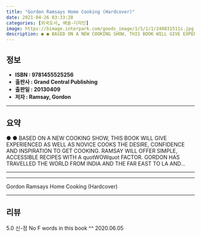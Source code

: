 ```yaml
---
title: "Gordon Ramsays Home Cooking (Hardcover)"
date: 2021-04-26 03:33:28
categories: [외국도서, 예술-디자인]
image: https://bimage.interpark.com/goods_image/1/5/1/1/240831511s.jpg
description: ● ● BASED ON A NEW COOKING SHOW, THIS BOOK WILL GIVE EXPERIENCED AS WELL AS NOVICE COOKS THE DESIRE, CONFIDENCE AND INSPIRATION TO GET COOKING. RAMSAY WILL OF
---
```


## **정보**

- **ISBN : 9781455525256**
- **출판사 : Grand Central Publishing**
- **출판일 : 20130409**
- **저자 : Ramsay, Gordon**

------



## **요약**

●  ●  BASED ON A NEW COOKING SHOW, THIS BOOK WILL GIVE EXPERIENCED AS WELL AS NOVICE COOKS THE DESIRE, CONFIDENCE AND INSPIRATION TO GET COOKING. RAMSAY WILL OFFER SIMPLE, ACCESSIBLE RECIPES WITH A quotWOWquot FACTOR. GORDON HAS TRAVELLED THE WORLD FROM INDIA AND THE FAR EAST TO LA AND... 

------



------


Gordon Ramsays Home Cooking (Hardcover) 

------


## **리뷰** 

5.0 신-정 No F words in this book ^^ 2020.06.05 <br/>